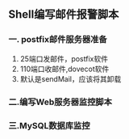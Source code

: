 ## Shell编写邮件报警脚本
### 一. postfix邮件服务器准备
1. 25端口发邮件，postfix软件
2. 110端口收邮件,dovecot软件
3. 默认是sendMail，应该将其卸载

### 二.编写Web服务器监控脚本
### 三.MySQL数据库监控